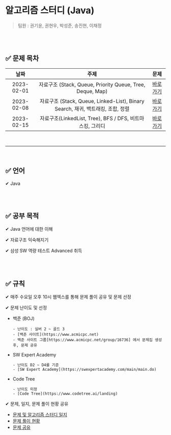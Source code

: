# 알고리즘 스터디 (Java)


> 팀원 : 권기윤, 권현우, 박성준, 송진현, 이채정

<br/>
<br/>

## ✅ 문제 목차

날짜 | 주제 | 문제
:---: | :---: | :---:
2023-02-01 | 자료구조 (Stack, Queue, Priority Queue, Tree, Deque, Map) | [바로가기](https://github.com/psj98/Java_Study_Coding_18/tree/main/study/src/study_230201)
2023-02-08 | 자료구조 (Stack, Queue, Linked-List), Binary Search, 재귀, 백트래킹, 조합, 정렬 | [바로가기](https://github.com/psj98/Java_Study_Coding_18/tree/main/study/src/study_230208)
2023-02-15 | 자료구조(LinkedList, Tree), BFS / DFS, 비트마스킹, 그리디 | [바로가기](https://github.com/psj98/Java_Study_Coding_18/tree/main/study/src/study_230215)

<br/>

***
<br/>

## ✅ 언어

✔ Java

<br/>
<br/>

## ✅ 공부 목적

✔ Java 언어에 대한 이해

✔ 자료구조 익숙해지기

✔ 삼성 SW 역량 테스트 Advanced 취득

<br/>
<br/>

## ✅ 규칙

✔ 매주 수요일 오후 10시 웹엑스를 통해 문제 풀이 공유 및 문제 선정

✔ 문제 난이도 및 선정

- 백준 (BOJ)
  ```
  - 난이도 : 실버 2 ~ 골드 3
  - [백준 사이트](https://www.acmicpc.net)
  - 백준 사이트 그룹[https://www.acmicpc.net/group/16736] 에서 문제집 생성 후, 문제 공유
  ``` 
  
- SW Expert Academy
  ```
  - 난이도 D2 ~ D4를 기준
  - [SW Expert Academy](https://swexpertacademy.com/main/main.do)
  ```
  
- Code Tree
  ```
  - 난이도 미정
  - [Code Tree](https://www.codetree.ai/landing)
  ```
  
✔ 문제, 일지, 문제 풀이 현황 공유
- [문제 및 알고리즘 스터디 일지](https://enormous-maraca-354.notion.site/0861ff4590644458aabb399c5d35ffb0)
- [문제 풀이 현황](https://enormous-maraca-354.notion.site/cf7010aec21c4e68b7c28025ac6fce65)
- [문제 공유](https://enormous-maraca-354.notion.site/083507c2b97848ebb739df26797f16e0)
  
<br/>
<br/>
